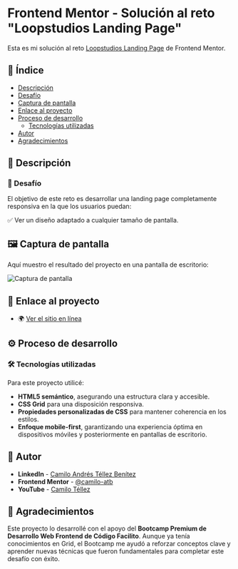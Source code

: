 # Frontend Mentor - Solución al reto "Loopstudios Landing Page"  

Esta es mi solución al reto [Loopstudios Landing Page](https://www.frontendmentor.io/challenges/loopstudios-landing-page-N88J5Onjw) de Frontend Mentor.

## 📌 Índice  

- [Descripción](#descripción)  
- [Desafío](#desafío)  
- [Captura de pantalla](#captura-de-pantalla)  
- [Enlace al proyecto](#enlace-al-proyecto)  
- [Proceso de desarrollo](#proceso-de-desarrollo)  
  - [Tecnologías utilizadas](#tecnologías-utilizadas)  
- [Autor](#autor)  
- [Agradecimientos](#agradecimientos)  

## 📖 Descripción  

### 🎯 Desafío  

El objetivo de este reto es desarrollar una landing page completamente responsiva en la que los usuarios puedan:  

✅ Ver un diseño adaptado a cualquier tamaño de pantalla.  

## 🖼️ Captura de pantalla  

Aquí muestro el resultado del proyecto en una pantalla de escritorio:  

![Captura de pantalla](./images/resultado.png)  

## 🔗 Enlace al proyecto  

- 🌍 [Ver el sitio en línea](https://camilo-atb.github.io/Loopstudios-Landing-Page/)  

## ⚙️ Proceso de desarrollo  

### 🛠️ Tecnologías utilizadas  

Para este proyecto utilicé:  

- **HTML5 semántico**, asegurando una estructura clara y accesible.  
- **CSS Grid** para una disposición responsiva.  
- **Propiedades personalizadas de CSS** para mantener coherencia en los estilos.  
- **Enfoque mobile-first**, garantizando una experiencia óptima en dispositivos móviles y posteriormente en pantallas de escritorio.  

## 👤 Autor  

- **LinkedIn** - [Camilo Andrés Téllez Benítez](http://www.linkedin.com/in/camilo-téllez)  
- **Frontend Mentor** - [@camilo-atb](https://www.frontendmentor.io/profile/camilo-atb)  
- **YouTube** - [Camilo Téllez](https://www.youtube.com/@camilotellez887)  

## 🙌 Agradecimientos  

Este proyecto lo desarrollé con el apoyo del **Bootcamp Premium de Desarrollo Web Frontend de Código Facilito**. Aunque ya tenía conocimientos en Grid, el Bootcamp me ayudó a reforzar conceptos clave y aprender nuevas técnicas que fueron fundamentales para completar este desafío con éxito.  
